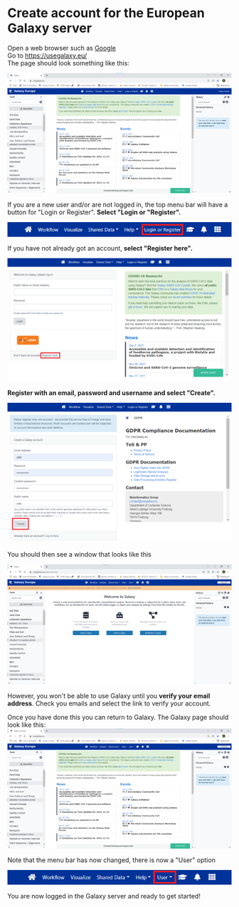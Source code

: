 # Create account for the European Galaxy server
Open a web browser such as [Google](https://www.google.com/)  
Go to https://usegalaxy.eu/  
The page should look something like this:  

![](images/not_logged_in.png)

If you are a new user and/or are not logged in, the top menu bar will have a button for "Login or Register". **Select "Login or "Register".**  

![](images/not_logged_in_menu.png)
 
If you have not already got an account, **select "Register here".** 

![](images/register_here.png)  
  
**Register with an email, password and username and select "Create".**

![](images/create_password.png)  
  
You should then see a window that looks like this

![](images/new_user.png)  
  
However, you won't be able to use Galaxy until you **verify your email address**. Check you emails and select the link to verify your account. 

Once you have done this you can return to Galaxy. The Galaxy page should look like this:
![](images/logged_in.png)  

Note that the menu bar has now changed, there is now a "User" option

![](images/logged_in_menu.png)    

You are now logged in the Galaxy server and ready to get started!
